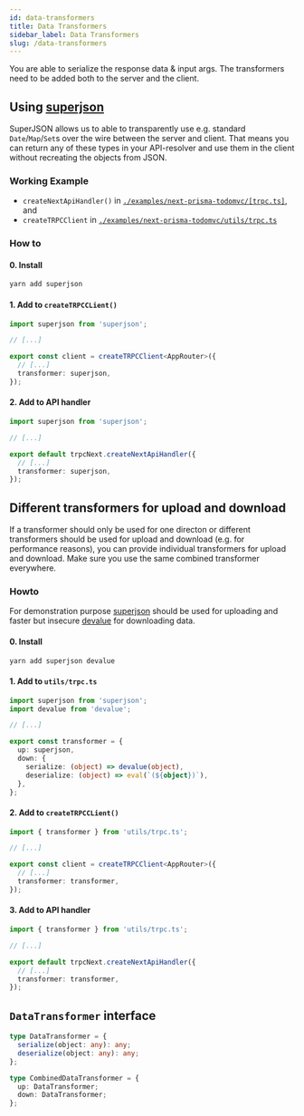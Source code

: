```yaml
---
id: data-transformers
title: Data Transformers
sidebar_label: Data Transformers
slug: /data-transformers
---
```


You are able to serialize the response data & input args. The transformers need to be added both to the server and the client.

## Using [superjson](https://github.com/blitz-js/superjson)

SuperJSON allows us to able to transparently use e.g. standard `Date`/`Map`/`Set`s over the wire between the server and client. That means you can return any of these types in your API-resolver and use them in the client without recreating the objects from JSON.

### Working Example

- `createNextApiHandler()` in [`./examples/next-prisma-todomvc/[trpc.ts]`](https://github.com/trpc/trpc/tree/main/examples/next-prisma-todomvc/pages/api/trpc/%5Btrpc%5D.ts), and
- `createTRPCClient` in [`./examples/next-prisma-todomvc/utils/trpc.ts`](https://github.com/trpc/trpc/tree/main/examples/next-prisma-todomvc/utils/trpc.ts)

### How to

#### 0. Install

```bash
yarn add superjson
```

#### 1. Add to `createTRPCCLient()`

```ts
import superjson from 'superjson';

// [...]

export const client = createTRPCClient<AppRouter>({
  // [...]
  transformer: superjson,
});
```

#### 2. Add to API handler

```ts
import superjson from 'superjson';

// [...]

export default trpcNext.createNextApiHandler({
  // [...]
  transformer: superjson,
});
```

## Different transformers for upload and download

If a transformer should only be used for one directon or different transformers should be used for upload and download (e.g. for performance reasons), you can provide individual transformers for upload and download. Make sure you use the same combined transformer everywhere.

### Howto

For demonstration purpose [superjson](https://github.com/blitz-js/superjson) should be used for uploading and faster but insecure [devalue](https://github.com/Rich-Harris/devalue) for downloading data.

#### 0. Install

```bash
yarn add superjson devalue
```

#### 1. Add to `utils/trpc.ts`

```ts
import superjson from 'superjson';
import devalue from 'devalue';

// [...]

export const transformer = {
  up: superjson,
  down: {
    serialize: (object) => devalue(object),
    deserialize: (object) => eval(`(${object})`),
  },
};
```

#### 2. Add to `createTRPCCLient()`

```ts
import { transformer } from 'utils/trpc.ts';

// [...]

export const client = createTRPCClient<AppRouter>({
  // [...]
  transformer: transformer,
});
```

#### 3. Add to API handler

```ts
import { transformer } from 'utils/trpc.ts';

// [...]

export default trpcNext.createNextApiHandler({
  // [...]
  transformer: transformer,
});
```

## `DataTransformer` interface

```ts
type DataTransformer = {
  serialize(object: any): any;
  deserialize(object: any): any;
};

type CombinedDataTransformer = {
  up: DataTransformer;
  down: DataTransformer;
};
```
